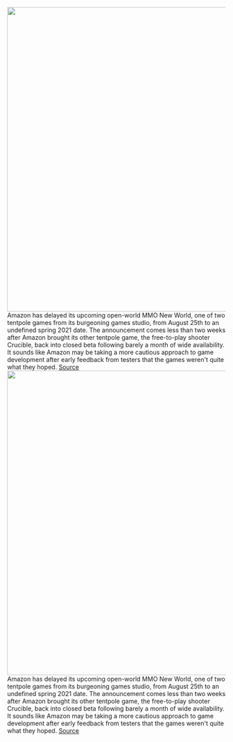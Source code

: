 <img src='https://cdn.vox-cdn.com/thumbor/ubi4Hab7dP3pMrr07yvl3L97RLs=/0x0:1920x1080/1200x800/filters:focal(807x387:1113x693)/cdn.vox-cdn.com/uploads/chorus_image/image/67043262/Shattered_Obelisk.0.jpg' width='700px' /><br/>
Amazon has delayed its upcoming open-world MMO New World, one of two tentpole games from its burgeoning games studio, from August 25th to an undefined spring 2021 date. The announcement comes less than two weeks after Amazon brought its other tentpole game, the free-to-play shooter Crucible, back into closed beta following barely a month of wide availability. It sounds like Amazon may be taking a more cautious approach to game development after early feedback from testers that the games weren't quite what they hoped.
<a href='https://www.theverge.com/2020/7/10/21320325/amazon-new-world-delayed-spring-2021-crucible'> Source <a/><img src='https://cdn.vox-cdn.com/thumbor/ubi4Hab7dP3pMrr07yvl3L97RLs=/0x0:1920x1080/1200x800/filters:focal(807x387:1113x693)/cdn.vox-cdn.com/uploads/chorus_image/image/67043262/Shattered_Obelisk.0.jpg' width='700px' /><br/>
Amazon has delayed its upcoming open-world MMO New World, one of two tentpole games from its burgeoning games studio, from August 25th to an undefined spring 2021 date. The announcement comes less than two weeks after Amazon brought its other tentpole game, the free-to-play shooter Crucible, back into closed beta following barely a month of wide availability. It sounds like Amazon may be taking a more cautious approach to game development after early feedback from testers that the games weren't quite what they hoped.
<a href='https://www.theverge.com/2020/7/10/21320325/amazon-new-world-delayed-spring-2021-crucible'> Source <a/>